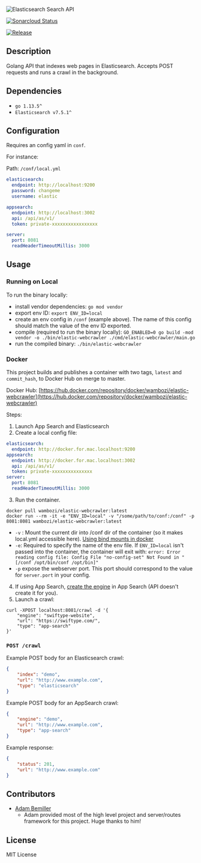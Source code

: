 ![Elasticsearch Search API](docs/img/elastic-webcrawler.png)

[![Sonarcloud Status](https://sonarcloud.io/api/project_badges/measure?project=wambozi_elastic-webcrawler&metric=coverage)](https://sonarcloud.io/dashboard?id=wambozi_elastic-webcrawler)

[![Release](https://github.com/wambozi/elastic-webcrawler/workflows/Release/badge.svg)](https://github.com/wambozi/elastic-webcrawler/)


## Description

Golang API that indexes web pages in Elasticsearch. Accepts POST requests and runs a crawl in the background.

## Dependencies

- `go 1.13.5^`
- `Elasticsearch v7.5.1^`

## Configuration

Requires an config yaml in `conf`.

For instance:

Path: `/conf/local.yml`

```YAML
elasticsearch:
  endpoint: http://localhost:9200
  password: changeme
  username: elastic

appsearch:
  endpoint: http://localhost:3002
  api: /api/as/v1/
  token: private-xxxxxxxxxxxxxxxxx

server:
  port: 8081
  readHeaderTimeoutMillis: 3000
```

## Usage

### Running on Local

To run the binary locally:

- install vendor dependencies: `go mod vendor`
- export env ID: `export ENV_ID=local`
- create an env config in `/conf` (example above). The name of this config should match the value of the env ID exported.
- compile (required to run the binary locally): `GO_ENABLED=0 go build -mod vendor -o ./bin/elastic-webcrawler ./cmd/elastic-webcrawler/main.go`
- run the compiled binary: `./bin/elastic-webcrawler`

### Docker

This project builds and publishes a container with two tags, `latest` and `commit_hash`, to Docker Hub on merge to master.

Docker Hub: [https://hub.docker.com/repository/docker/wambozi/elastic-webcrawler](https://hub.docker.com/repository/docker/wambozi/elastic-webcrawler)

Steps:

1. Launch App Search and Elasticsearch
2. Create a local config file:

```yaml
elasticsearch:
  endpoint: http://docker.for.mac.localhost:9200
appsearch:
  endpoint: http://docker.for.mac.localhost:3002
  api: /api/as/v1/
  token: private-xxxxxxxxxxxxxxx
server:
  port: 8081
  readHeaderTimeoutMillis: 3000
```

3. Run the container.

```shell
docker pull wambozi/elastic-webcrawler:latest
docker run --rm -it -e "ENV_ID=local" -v "/some/path/to/conf:/conf" -p 8081:8081 wambozi/elastic-webcrawler:latest 
```

- `-v` : Mount the current dir into /conf dir of the container (so it makes local.yml accessible here). [Using bind mounts in docker](https://docs.docker.com/storage/bind-mounts/)
- `-e`: Required to specify the name of the env file. If `ENV_ID=local` isn't passed into the container, the container will exit with: `error: Error reading config file: Config File "no-config-set" Not Found in "[/conf /opt/bin/conf /opt/bin]"`
- `-p` expose the webserver port. This port should correspond to the value for `server.port` in your config.

4. If using App Search, [create the engine](https://swiftype.com/documentation/app-search/getting-started#engine) in App Search (API doesn't create it for you).
5. Launch a crawl:

```shell
curl -XPOST localhost:8081/crawl -d '{
    "engine": "swiftype-website",
    "url": "https://swiftype.com/",
    "type": "app-search"
}'
```

### `POST /crawl`

Example POST body for an Elasticsearch crawl:

```JSON
{
    "index": "demo",
    "url": "http://www.example.com",
    "type": "elasticsearch"
}
```

Example POST body for an AppSearch crawl:

```JSON
{
    "engine": "demo",
    "url": "http://www.example.com",
    "type": "app-search"
}
```

Example response:

```JSON
{
    "status": 201,
    "url": "http://www.example.com"
}
```

## Contributors

- [Adam Bemiller](https://github.com/adambemiller)
  - Adam provided most of the high level project and server/routes framework for this project. Huge thanks to him!

## License

MIT License

